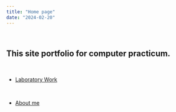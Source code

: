 ```yaml
---
title: "Home page"
date: "2024-02-20"
---
```

<br>

## This site portfolio for computer practicum.
<br>
  
- [Laboratory Work](/portfolio1)
<br>
  
- [About me](/portfolio1/about/)
